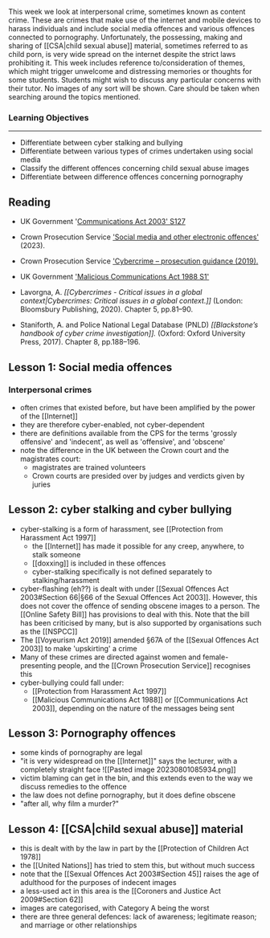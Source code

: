 This week we look at interpersonal crime, sometimes known as content crime. These are crimes that make use of the internet and mobile devices to harass individuals and include social media offences and various offences connected to pornography. Unfortunately, the possessing, making and sharing of [[CSA|child sexual abuse]] material, sometimes referred to as child porn, is very wide spread on the internet despite the strict laws prohibiting it. This week includes reference to/consideration of themes, which might trigger unwelcome and distressing memories or thoughts for some students. Students might wish to discuss any particular concerns with their tutor. No images of any sort will be shown. Care should be taken when searching around the topics mentioned.

### Learning Objectives

---

- Differentiate between cyber stalking and bullying
- Differentiate between various types of crimes undertaken using social media
- Classify the different offences concerning child sexual abuse images
- Differentiate between difference offences concerning pornography

## Reading
- UK Government '[Communications Act 2003' S127](https://www.legislation.gov.uk/ukpga/2003/21/contents)
- Crown Prosecution Service ['Social media and other electronic offences'](https://www.cps.gov.uk/legal-guidance/social-media-and-other-electronic-communications) (2023).
    
- Crown Prosecution Service ['Cybercrime – prosecution guidance (2019).](https://www.cps.gov.uk/legal-guidance/cybercrime-prosecution-guidance "CPS Cybercrime prosecution guidance")
    
- UK Government ['Malicious Communications Act 1988 S1'](https://www.legislation.gov.uk/ukpga/1988/27/section/1)
- Lavorgna, A. _[[Cybercrimes - Critical issues in a global context|Cybercrimes: Critical issues in a global context.]]_ (London: Bloomsbury Publishing, 2020). Chapter 5, pp.81–90.
    
- Staniforth, A. and Police National Legal Database (PNLD) _[[Blackstone’s handbook of cyber crime investigation]]._ (Oxford: Oxford University Press, 2017). Chapter 8, pp.188–196.

## Lesson 1: Social media offences
### Interpersonal crimes
- often crimes that existed before, but have been amplified by the power of the [[Internet]]
- they are therefore cyber-enabled, not cyber-dependent
- there are definitions available from the CPS for the terms 'grossly offensive' and 'indecent',  as well as 'offensive', and 'obscene'
- note the difference in the UK between the Crown court and the magistrates court:
	- magistrates are trained volunteers
	- Crown courts are presided over by judges and verdicts given by juries

## Lesson 2: cyber stalking and cyber bullying
- cyber-stalking is a form of harassment, see [[Protection from Harassment Act 1997]]
	- the [[Internet]] has made it possible for any creep, anywhere, to stalk someone
	- [[doxxing]] is included in these offences
	- cyber-stalking specifically is not defined separately to stalking/harassment
- cyber-flashing (eh??) is dealt with under [[Sexual Offences Act 2003#Section 66|§66 of the Sexual Offences Act 2003]]. However, this does not cover the offence of sending obscene images to a person. The [[Online Safety Bill]] has provisions to deal with this. Note that the bill has been criticised by many, but is also supported by organisations such as the [[NSPCC]] 
- The [[Voyeurism Act 2019]] amended §67A of the [[Sexual Offences Act 2003]] to make 'upskirting' a crime
- Many of these crimes are directed against women and female-presenting people, and the [[Crown Prosecution Service]] recognises this
- cyber-bullying could fall under:
	- [[Protection from Harassment Act 1997]]
	- [[Malicious Communications Act 1988]] or [[Communications Act 2003]], depending on the nature of the messages being sent

## Lesson 3: Pornography offences
- some kinds of pornography are legal
- "it is very widespread on the [[Internet]]" says the lecturer, with a completely straight face
![[Pasted image 20230801085934.png]]
- victim blaming can get in the bin, and this extends even to the way we discuss remedies to the offence
- the law does not define pornography, but it does define obscene
- "after all, why film a murder?"
## Lesson 4: [[CSA|child sexual abuse]] material
- this is dealt with by the law in part by the [[Protection of Children Act 1978]]
- the [[United Nations]] has tried to stem this, but without much success
- note that the [[Sexual Offences Act 2003#Section 45]] raises the age of adulthood for the purposes of indecent images
- a less-used act in this area is the [[Coroners and Justice Act 2009#Section 62]]
- images are categorised, with Category A being the worst
- there are three general defences: lack of awareness; legitimate reason; and marriage or other relationships